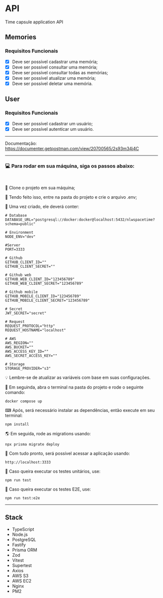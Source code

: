 # API

Time capsule application API

## Memories  
### Requisitos Funcionais  
- [x] Deve ser possível cadastrar uma memória;  
- [x] Deve ser possível consultar uma memória;  
- [x] Deve ser possível consultar todas as memórias;  
- [x] Deve ser possível atualizar uma memória;  
- [x] Deve ser possível deletar uma memória.  

## User  
### Requisitos Funcionais  
- [x] Deve ser possível cadastrar um usuário;  
- [x] Deve ser possível autenticar um usuário. 

---

Documentação: https://documenter.getpostman.com/view/20700565/2s93m34j4C

---

### 💻 Para rodar em sua máquina, siga os passos abaixo:  

<br/>

📄 Clone o projeto em sua máquina;  

🔐 Tendo feito isso, entre na pasta do projeto e crie o arquivo .env;  

📄 Uma vez criado, ele deverá conter:  

```
# Database
DATABASE_URL="postgresql://docker:docker@localhost:5432/nlwspacetime?schema=public"

# Environment
NODE_ENV="dev"

#Server
PORT=3333

# Github
GITHUB_CLIENT_ID=""
GITHUB_CLIENT_SECRET=""

# Github web
GITHUB_WEB_CLIENT_ID="123456789"
GITHUB_WEB_CLIENT_SECRET="123456789"

# Github mobile
GITHUB_MOBILE_CLIENT_ID="123456789"
GITHUB_MOBILE_CLIENT_SECRET="123456789"

# Secret
JWT_SECRET="secret"

# Request
REQUEST_PROTOCOL="http"
REQUEST_HOSTNAME="localhost"

# AWS
AWS_REGION=""
AWS_BUCKET=""
AWS_ACCESS_KEY_ID=""
AWS_SECRET_ACCESS_KEY=""

# Storage
STORAGE_PROVIDER="s3"
```
💡 Lembre-se de atualizar as variáveis com base em suas configurações.  

📂 Em seguinda, abra o terminal na pasta do projeto e rode o seguinte comando:  

```shell
docker compose up
 ```

⌨ Após, será necessário instalar as dependências, então execute em seu terminal:  

```shell
npm install
```

🌎 Em seguida, rode as migrations usando:  

```shell
npx prisma migrate deploy
```

📡 Com tudo pronto, será possível acessar a aplicação usando:  

```text
http://localhost:3333
```

🧪 Caso queira executar os testes unitários, use:  

```shell
npm run test
```

🧪 Caso queira executar os testes E2E, use:  

```shell
npm run test:e2e
```

---

## Stack

- TypeScript
- Node.js
- PostgreSQL
- Fastify
- Prisma ORM
- Zod
- Vitest
- Supertest
- Axios
- AWS S3
- AWS EC2
- Nginx
- PM2
